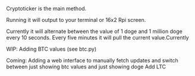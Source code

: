 Cryptoticker is the main method. 

Running it will output to your terminal or 16x2 Rpi screen.

Currently it will alternate between the value of 1 doge and 1 million doge every 10 seconds. Every five minutes it will pull the current value.Currently


WIP:
Adding BTC values (see btc.py)


Coming:
Adding a web interface to manually fetch updates and switch between just showing btc values and just showing doge
Add LTC

